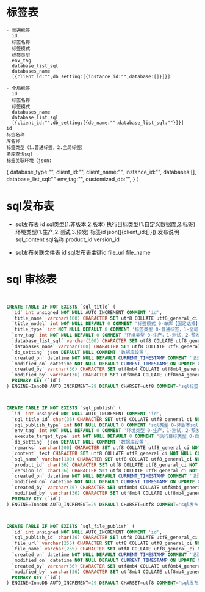 

# 标签表

    - 普通标签
      id
      标签名称
      标签模式
      标签类型
      env_tag
      database_list_sql
      databases_name
      [{client_id:"",db_setting:[{instance_id:"",database:[]}]}]

    - 全局标签
      id
      标签名称
      标签模式
      databases_name
      database_list_sql
      [{client_id:"",db_setting:[{db_name:"",database_list_sql:""}]}]
    id
    标签名称
    库名称
    标签类型（1.普通标签，2.全局标签）
    多库查询sql
    标签关联环境（json:
{
database_type:"",
client_id:"",
client_name:"",
instance_id:"",
databases:[],
database_list_sql:""
env_tag:"",
customized_db:"",
}
               ）


# sql发布表
  
  
  - sql发布表
    id
    sql类型(1.非版本,2.版本)
    执行目标类型(1.自定义数据库,2.标签)
    环境类型(1.生产,2.测试,3.预发)
    标签id
    json([{client_id:[]}])
    发布说明
    sql_content
    sql名称
    product_id
    version_id
  
   
    
  - sql发布关联文件表
    id
    sql发布表主键id
    file_url
    file_name
    
    
# sql 审核表

```sql


CREATE TABLE IF NOT EXISTS `sql_title` (
  `id` int unsigned NOT NULL AUTO_INCREMENT COMMENT 'id',
  `title_name` varchar(100) CHARACTER SET utf8 COLLATE utf8_general_ci NOT NULL DEFAULT '' COMMENT '标签名称',
  `title_model` int NOT NULL DEFAULT 0 COMMENT '标签模式 0-单库【固定选择】，1-多库【SQL】',
  `title_type` int NOT NULL DEFAULT 0 COMMENT '标签类型 0-普通标签，1-全局标签',
  `env_tag` int NOT NULL DEFAULT 0 COMMENT '环境类型 0-生产，1-测试，2-预发',
  `database_list_sql` varchar(100) CHARACTER SET utf8 COLLATE utf8_general_ci NOT NULL DEFAULT '' COMMENT '多库sql',
  `databases_name` varchar(100) CHARACTER SET utf8 COLLATE utf8_general_ci NOT NULL DEFAULT '' COMMENT '库名',
  `db_setting` json DEFAULT NULL COMMENT '数据库设置',
  `created_on` datetime NOT NULL DEFAULT CURRENT_TIMESTAMP COMMENT '记录创建时间',
  `modified_on` datetime NOT NULL DEFAULT CURRENT_TIMESTAMP ON UPDATE CURRENT_TIMESTAMP COMMENT '记录更新时间',
  `created_by` varchar(36) CHARACTER SET utf8mb4 COLLATE utf8mb4_general_ci NOT NULL DEFAULT '' COMMENT '记录创建人',
  `modified_by` varchar(36) CHARACTER SET utf8mb4 COLLATE utf8mb4_general_ci NOT NULL DEFAULT '' COMMENT '记录更新人',
  PRIMARY KEY (`id`)
) ENGINE=InnoDB AUTO_INCREMENT=29 DEFAULT CHARSET=utf8 COMMENT='sql标签表';



CREATE TABLE IF NOT EXISTS `sql_publish` (
  `id` int unsigned NOT NULL AUTO_INCREMENT COMMENT 'id',
  `sql_title_id` char(36) CHARACTER SET utf8 COLLATE utf8_general_ci NOT NULL DEFAULT '' COMMENT 'sql关联标签id',
  `sql_publish_type` int NOT NULL DEFAULT 0 COMMENT 'sql类型 0-非版本sql，1-版本sql',
  `env_tag` int NOT NULL DEFAULT 0 COMMENT '环境类型 0-生产，1-测试，2-预发',
  `execute_target_type` int NOT NULL DEFAULT 0 COMMENT '执行目标类型 0-自定义数据库，1-标签',
  `db_setting` json DEFAULT NULL COMMENT '数据库设置',
  `remarks` varchar(200) CHARACTER SET utf8 COLLATE utf8_general_ci NOT NULL DEFAULT '' COMMENT '发布说明',
  `content` text CHARACTER SET utf8 COLLATE utf8_general_ci NOT NULL COMMENT 'sql内容',
  `sql_name` varchar(100) CHARACTER SET utf8 COLLATE utf8_general_ci NOT NULL DEFAULT '' COMMENT 'sql名称',
  `product_id` char(36) CHARACTER SET utf8 COLLATE utf8_general_ci NOT NULL DEFAULT '' COMMENT 'sql关联应用id',
  `version_id` char(36) CHARACTER SET utf8 COLLATE utf8_general_ci NOT NULL DEFAULT '' COMMENT '应用关联版本id',
  `created_on` datetime NOT NULL DEFAULT CURRENT_TIMESTAMP COMMENT '记录创建时间',
  `modified_on` datetime NOT NULL DEFAULT CURRENT_TIMESTAMP ON UPDATE CURRENT_TIMESTAMP COMMENT '记录更新时间',
  `created_by` varchar(36) CHARACTER SET utf8mb4 COLLATE utf8mb4_general_ci NOT NULL DEFAULT '' COMMENT '记录创建人',
  `modified_by` varchar(36) CHARACTER SET utf8mb4 COLLATE utf8mb4_general_ci NOT NULL DEFAULT '' COMMENT '记录更新人',
  PRIMARY KEY (`id`)
) ENGINE=InnoDB AUTO_INCREMENT=29 DEFAULT CHARSET=utf8 COMMENT='sql发布表';



CREATE TABLE IF NOT EXISTS `sql_file_publish` (
  `id` int unsigned NOT NULL AUTO_INCREMENT COMMENT 'id',
  `sql_publish_id` char(36) CHARACTER SET utf8 COLLATE utf8_general_ci NOT NULL DEFAULT '' COMMENT 'sql发布表主键id',
  `file_url` varchar(255) CHARACTER SET utf8 COLLATE utf8_general_ci NOT NULL DEFAULT '' COMMENT 'sql文件地址',
  `file_name` varchar(255) CHARACTER SET utf8 COLLATE utf8_general_ci NOT NULL DEFAULT '' COMMENT 'sql文件名称',
  `created_on` datetime NOT NULL DEFAULT CURRENT_TIMESTAMP COMMENT '记录创建时间',
  `modified_on` datetime NOT NULL DEFAULT CURRENT_TIMESTAMP ON UPDATE CURRENT_TIMESTAMP COMMENT '记录更新时间',
  `created_by` varchar(36) CHARACTER SET utf8mb4 COLLATE utf8mb4_general_ci NOT NULL DEFAULT '' COMMENT '记录创建人',
  `modified_by` varchar(36) CHARACTER SET utf8mb4 COLLATE utf8mb4_general_ci NOT NULL DEFAULT '' COMMENT '记录更新人',
  PRIMARY KEY (`id`)
) ENGINE=InnoDB AUTO_INCREMENT=29 DEFAULT CHARSET=utf8 COMMENT='sql发布关联文件表';


```  